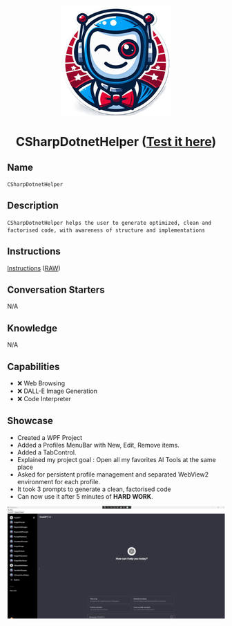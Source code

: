 <div align="center">

![Logo](../../../media/mygpts_logo256.png)

# CSharpDotnetHelper ([Test it here](https://chat.openai.com/g/g-dnsubcd19-csharpdotnethelper))

</div>

## Name

`CSharpDotnetHelper`

## Description

`CSharpDotnetHelper helps the user to generate optimized, clean and factorised code, with awareness of structure and implementations`

## Instructions

[Instructions](https://github.com/innovatodev/MyGPTs/blob/main/GPTs/Code/CSharpDotnetHelper/Instructions.md)
([RAW](https://github.com/innovatodev/MyGPTs/raw/main/GPTs/Code/CSharpDotnetHelper/Instructions.md))

## Conversation Starters

N/A

## Knowledge

N/A

## Capabilities

- ❌ Web Browsing
- ❌ DALL-E Image Generation
- ❌ Code Interpreter

## Showcase

- Created a WPF Project
- Added a Profiles MenuBar with New, Edit, Remove items.
- Added a TabControl.
- Explained my project goal : Open all my favorites AI Tools at the same place
- Asked for persistent profile management and separated WebView2 environment for each profile.
- It took 3 prompts to generate a clean, factorised code
- Can now use it after 5 minutes of **HARD WORK**.

<div align="center">

![Logo](./media/CSharpDotnetHelper_Showcase1.gif)

</div>
